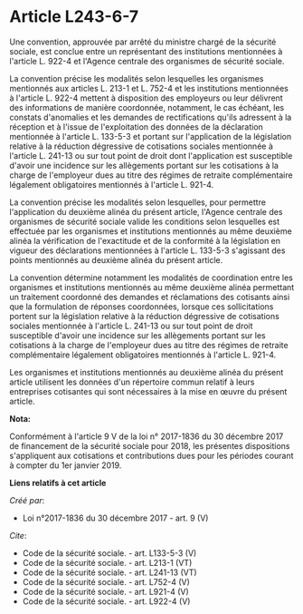 # Article L243-6-7

Une convention, approuvée par arrêté du ministre chargé de la sécurité sociale, est conclue entre un représentant des
institutions mentionnées à l'article L. 922-4 et l'Agence centrale des organismes de sécurité sociale. 

La convention précise les modalités selon lesquelles les organismes mentionnés aux articles L. 213-1 et L. 752-4 et les
institutions mentionnées à l'article L. 922-4 mettent à disposition des employeurs ou leur délivrent des informations de
manière coordonnée, notamment, le cas échéant, les constats d'anomalies et les demandes de rectifications qu'ils adressent à
la réception et à l'issue de l'exploitation des données de la déclaration mentionnée à l'article L. 133-5-3 et portant sur
l'application de la législation relative à la réduction dégressive de cotisations sociales mentionnée à l'article L. 241-13
ou sur tout point de droit dont l'application est susceptible d'avoir une incidence sur les allègements portant sur les
cotisations à la charge de l'employeur dues au titre des régimes de retraite complémentaire légalement obligatoires
mentionnés à l'article L. 921-4. 

La convention précise les modalités selon lesquelles, pour permettre l'application du deuxième alinéa du présent article,
l'Agence centrale des organismes de sécurité sociale valide les conditions selon lesquelles est effectuée par les organismes
et institutions mentionnés au même deuxième alinéa la vérification de l'exactitude et de la conformité à la législation en
vigueur des déclarations mentionnées à l'article L. 133-5-3 s'agissant des points mentionnés au deuxième alinéa du présent
article. 

La convention détermine notamment les modalités de coordination entre les organismes et institutions mentionnés au même
deuxième alinéa permettant un traitement coordonné des demandes et réclamations des cotisants ainsi que la formulation de
réponses coordonnées, lorsque ces sollicitations portent sur la législation relative à la réduction dégressive de cotisations
sociales mentionnée à l'article L. 241-13 ou sur tout point de droit susceptible d'avoir une incidence sur les allègements
portant sur les cotisations à la charge de l'employeur dues au titre des régimes de retraite complémentaire légalement
obligatoires mentionnés à l'article L. 921-4. 

Les organismes et institutions mentionnés au deuxième alinéa du présent article utilisent les données d'un répertoire commun
relatif à leurs entreprises cotisantes qui sont nécessaires à la mise en œuvre du présent article.

**Nota:**

Conformément à l'article 9 V de la loi n° 2017-1836 du 30 décembre 2017 de financement de la sécurité sociale pour 2018, les
présentes dispositions s'appliquent aux cotisations et contributions dues pour les périodes courant à compter du 1er janvier
2019.

**Liens relatifs à cet article**

_Créé par_:

  - Loi n°2017-1836 du 30 décembre 2017 - art. 9 (V)

_Cite_:

  - Code de la sécurité sociale. - art. L133-5-3 (V)
  - Code de la sécurité sociale. - art. L213-1 (VT)
  - Code de la sécurité sociale. - art. L241-13 (VT)
  - Code de la sécurité sociale. - art. L752-4 (V)
  - Code de la sécurité sociale. - art. L921-4 (V)
  - Code de la sécurité sociale. - art. L922-4 (V)
